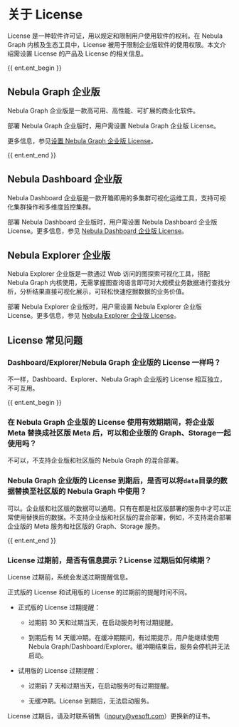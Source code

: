# 关于 License

License 是一种软件许可证，用以规定和限制用户使用软件的权利。在 Nebula Graph 内核及生态工具中，License 被用于限制企业版软件的使用权限。本文介绍需设置 License 的产品及 License 的相关信息。

{{ ent.ent_begin }}
## Nebula Graph 企业版 

Nebula Graph 企业版是一款高可用、高性能、可扩展的商业化软件。

部署 Nebula Graph 企业版时，用户需设置 Nebula Graph 企业版 License。

更多信息，参见[设置 Nebula Graph 企业版 License](../4.deployment-and-installation/deploy-license.md)。

{{ ent.ent_end }}

## Nebula Dashboard 企业版

Nebula Dashboard 企业版是一款开箱即用的多集群可视化运维工具，支持可视化集群操作和多维度监控集群。

部署 Nebula Dashboard 企业版时，用户需设置 Nebula Dashboard 企业版 License。更多信息，参见 [Nebula Dashboard 企业版 License](../nebula-dashboard-ent/11.dashboard-ent-license.md)。

## Nebula Explorer 企业版

Nebula Explorer 企业版是一款通过 Web 访问的图探索可视化工具，搭配 Nebula Graph 内核使用，无需掌握图查询语言即可对大规模业务数据进行查找分析，分析结果直接可视化展示，可轻松快速挖掘数据的业务价值。

部署 Nebula Explorer 企业版时，用户需设置 Nebula Explorer 企业版 License。更多信息，参见 [Nebula Explorer 企业版 License](../nebula-explorer/deploy-connect/3.explorer-license.md)。

## License 常见问题

### Dashboard/Explorer/Nebula Graph 企业版的 License 一样吗？
                          
不一样，Dashboard、Explorer、Nebula Graph 企业版的 License 相互独立，不可互用。

{{ ent.ent_begin }}
### 在 Nebula Graph 企业版的 License 使用有效期期间，将企业版 Meta 替换成社区版 Meta 后，可以和企业版的 Graph、Storage一起使用吗？

不可以，不支持企业版和社区版的 Nebula Graph 的混合部署。

### Nebula Graph 企业版的 License 到期后，是否可以将`data`目录的数据替换至社区版的 Nebula Graph 中使用？

可以。企业版和社区版的数据可以通用。只有在都是社区版部署的服务中才可以正常使用替换后的数据。不支持企业版和社区版的混合部署，例如，不支持混合部署企业版的 Meta 服务和社区版的 Graph、Storage 服务。

{{ ent.ent_end }}

### License 过期前，是否有信息提示？License 过期后如何续期？

License 过期前，系统会发送过期提醒信息。

正式版的 License 和试用版的 License 的过期前的提醒时间不同。

- 正式版的 License 过期提醒：

  - 过期前 30 天和过期当天，在启动服务时有过期提醒。

  - 到期后有 14 天缓冲期。在缓冲期期间，有过期提示，用户能继续使用 Nebula Graph/Dashboard/Explorer。缓冲期结束后，服务会停机并无法启动。

- 试用版的 License 过期提醒：

  - 过期前 7 天和过期当天，在启动服务时有过期提醒。

  - 无缓冲期。License 到期后，无法启动服务。

License 过期后，请及时联系销售（[inqury@vesoft.com](mailto:inqury@vesoft.com)）更换新的证书。



